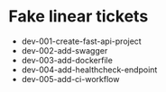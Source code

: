# Fake linear tickets 

- dev-001-create-fast-api-project
- dev-002-add-swagger
- dev-003-add-dockerfile
- dev-004-add-healthcheck-endpoint
- dev-005-add-ci-workflow




